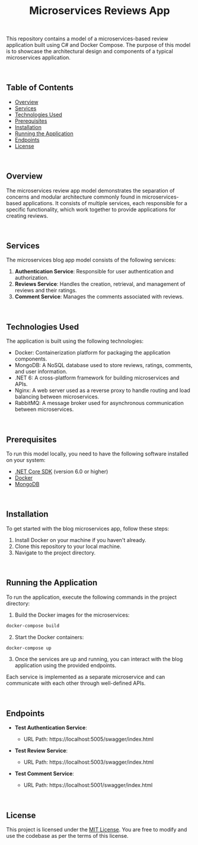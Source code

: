 </br>
<h1 align="center">Microservices Reviews App</h2>
</br>
  
This repository contains a model of a microservices-based review application built using C# and Docker Compose. The purpose of this model is to showcase the architectural design and components of a typical microservices application.

</br>

## Table of Contents

- [Overview](#overview)
- [Services](#services)
- [Technologies Used](#technologies-used)
- [Prerequisites](#prerequisites)
- [Installation](#installation)
- [Running the Application](#running-the-application)
- [Endpoints](#endpoints)
- [License](#license)

</br>

## Overview

The microservices review app model demonstrates the separation of concerns and modular architecture commonly found in microservices-based applications. It consists of multiple services, each responsible for a specific functionality, which work together to provide applications for creating reviews.

</br>

## Services

The microservices blog app model consists of the following services:

1. **Authentication Service**: Responsible for user authentication and authorization.
2. **Reviews Service**: Handles the creation, retrieval, and management of reviews and their ratings.
3. **Comment Service**: Manages the comments associated with reviews.

</br>

## Technologies Used

The application is built using the following technologies:

- Docker: Containerization platform for packaging the application components.
- MongoDB: A NoSQL database used to store reviews, ratings, comments, and user information.
- .NET 6: A cross-platform framework for building microservices and APIs.
- Nginx: A web server used as a reverse proxy to handle routing and load balancing between microservices.
- RabbitMQ: A message broker used for asynchronous communication between microservices.

</br>

## Prerequisites

To run this model locally, you need to have the following software installed on your system:

- [.NET Core SDK](https://dotnet.microsoft.com/download) (version 6.0 or higher)
- [Docker](https://www.docker.com/get-started)
- [MongoDB](https://www.mongodb.com/)

</br>

## Installation

To get started with the blog microservices app, follow these steps:

1. Install Docker on your machine if you haven't already.
2. Clone this repository to your local machine.
3. Navigate to the project directory.

</br>

## Running the Application

To run the application, execute the following commands in the project directory:

1. Build the Docker images for the microservices:

```sh
docker-compose build
```

2. Start the Docker containers:

```sh
docker-compose up
```
3. Once the services are up and running, you can interact with the blog application using the provided endpoints.

Each service is implemented as a separate microservice and can communicate with each other through well-defined APIs.

</br>

## Endpoints

- **Test Authentication Service**:
  - URL Path: https://localhost:5005/swagger/index.html

- **Test Review Service**:
  - URL Path: https://localhost:5003/swagger/index.html

- **Test Comment Service**:
  - URL Path: https://localhost:5001/swagger/index.html

</br>

## License

This project is licensed under the [MIT License](LICENSE). You are free to modify and use the codebase as per the terms of this license.
